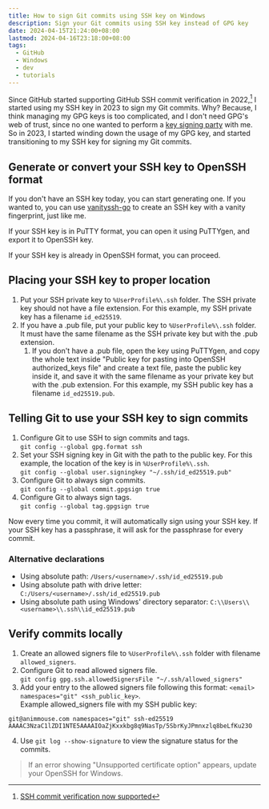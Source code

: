 ```yaml
---
title: How to sign Git commits using SSH key on Windows
description: Sign your Git commits using SSH key instead of GPG key
date: 2024-04-15T21:24:00+08:00
lastmod: 2024-04-16T23:18:00+08:00
tags:
  - GitHub
  - Windows
  - dev
  - tutorials
---
```

Since GitHub started supporting GitHub SSH commit verification in 2022,[^1] I started using my SSH key in 2023 to sign my Git commits. Why? Because, I think managing my GPG keys is too complicated, and I don't need GPG's web of trust, since no one wanted to perform a [key signing party](https://en.wikipedia.org/wiki/Key_signing_party) with me. So in 2023, I started winding down the usage of my GPG key, and started transitioning to my SSH key for signing my Git commits.

## Generate or convert your SSH key to OpenSSH format

If you don't have an SSH key today, you can start generating one. If you wanted to, you can use [vanityssh-go](https://github.com/danielewood/vanityssh-go) to create an SSH key with a vanity fingerprint, just like me.

If your SSH key is in PuTTY format, you can open it using PuTTYgen, and export it to OpenSSH key.

If your SSH key is already in OpenSSH format, you can proceed.

## Placing your SSH key to proper location

1. Put your SSH private key to `%UserProfile%\.ssh` folder. The SSH private key should not have a file extension. For this example, my SSH private key has a filename `id_ed25519`.
2. If you have a .pub file, put your public key to `%UserProfile%\.ssh` folder. It must have the same filename as the SSH private key but with the .pub extension.
   1. If you don't have a .pub file, open the key using PuTTYgen, and copy the whole text inside "Public key for pasting into OpenSSH authorized_keys file" and create a text file, paste the public key inside it, and save it with the same filename as your private key but with the .pub extension. For this example, my SSH public key has a filename `id_ed25519.pub`.

## Telling Git to use your SSH key to sign commits

1. Configure Git to use SSH to sign commits and tags.\
`git config --global gpg.format ssh`
2. Set your SSH signing key in Git with the path to the public key. For this example, the location of the key is in `%UserProfile%\.ssh`.\
`git config --global user.signingkey "~/.ssh/id_ed25519.pub"`
3. Configure Git to always sign commits.\
`git config --global commit.gpgsign true`
4. Configure Git to always sign tags.\
`git config --global tag.gpgsign true`

Now every time you commit, it will automatically sign using your SSH key. If your SSH key has a passphrase, it will ask for the passphrase for every commit.

### Alternative declarations
* Using absolute path: `/Users/<username>/.ssh/id_ed25519.pub`
* Using absolute path with drive letter: `C:/Users/<username>/.ssh/id_ed25519.pub`
* Using absolute path using Windows' directory separator: `C:\\Users\\<username>\\.ssh\\id_ed25519.pub`

## Verify commits locally

1. Create an allowed signers file to `%UserProfile%\.ssh` folder with filename `allowed_signers`.
2. Configure Git to read allowed signers file.\
`git config gpg.ssh.allowedSignersFile "~/.ssh/allowed_signers"`
3. Add your entry to the allowed signers file following this format: `<email> namespaces="git" <ssh_public_key>`.\
Example allowed_signers file with my SSH public key:
```
git@animmouse.com namespaces="git" ssh-ed25519 AAAAC3NzaC1lZDI1NTE5AAAAIOaZjKxxkbg8q9NasTp/5SbrKyJPmnxzlq8beLfKu23O
```
4. Use `git log --show-signature` to view the signature status for the commits.

> If an error showing "Unsupported certificate option" appears, update your OpenSSH for Windows.

[^1]: [SSH commit verification now supported](https://github.blog/changelog/2022-08-23-ssh-commit-verification-now-supported/)